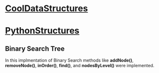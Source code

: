 # [__CoolDataStructures__](../../) <!-- [__CoolDataStructures__](../../README.md) --> #
# [PythonStructures](../) <!-- [PythonStructures](../README.md) --> #
## Binary Search Tree ##

In this implmentation of Binary Search methods like __addNode()__, __removeNode()__, __inOrder()__, __find()__, and __nodesByLevel()__ were implemented. 